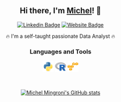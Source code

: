 <div align="center">
<h2>
Hi there, I'm <a href="https://michelfcm.github.io/" target="_blank" rel="noreferrer">Michel</a>! 👋
</h3>

[![Linkedin Badge](https://img.shields.io/badge/-LinkedIn-0e76a8?style=flat&logo=Linkedin&logoColor=white)](https://linkedin.com/in/michel-mingroni)
[![Website Badge](https://img.shields.io/badge/Website-3b5998?style=flat&logo=google-chrome&logoColor=white)](https://michelfcm.github.io/)

🔥 I'm a self-taught passionate Data Analyst 🔥

### Languages and Tools

<img height="30" src="https://raw.githubusercontent.com/devicons/devicon/master/icons/python/python-original.svg" alt="python">
<img height="30" src="https://raw.githubusercontent.com/devicons/devicon/master/icons/r/r-original.svg" alt="r">
<img height="30" src="https://raw.githubusercontent.com/devicons/devicon/master/icons/amazonwebservices/amazonwebservices-original.svg" alt="amazonwebservices">

&nbsp;

[![Michel Mingroni's GitHub stats](https://github-readme-stats.vercel.app/api?username=michelfcm&count_private=true&show_icons=true&title_color=39d353&text_color=c9d1d9&icon_color=58a6ff&bg_color=11151c)](https://github.com/michelfcm/github-readme-stats)

</div>
